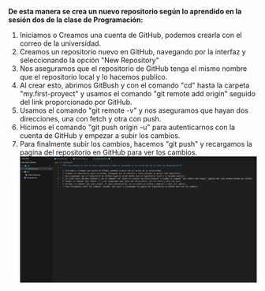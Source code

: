 **De esta manera se crea un nuevo repositorio según lo aprendido en la sesión dos de la clase de Programación:**

1) Iniciamos o Creamos una cuenta de GitHub, podemos crearla con el correo de la universidad.
2) Creamos un repositorio nuevo en GitHub, navegando por la interfaz y seleccionando la opción "New Repository"
3) Nos aseguramos que el repositorio de GitHub tenga el mismo nombre que el repositorio local y lo hacemos publico.
4) Al crear esto, abrimos GitBush y con el comando "cd" hasta la carpeta "my.first-proyect" y usamos el comando "git remote add origin" seguido del link proporcionado por GitHub.
5) Usamos el comando "git remote -v" y nos aseguramos que hayan dos direcciones, una con fetch y otra con push.
6) Hicimos el comando "git push origin -u" para autenticarnos con la cuenta de GitHub y empezar a subir los cambios.
7) Para finalmente subir los cambios, hacemos "git push" y recargamos la pagina del repositorio en GitHub para ver los cambios.
![alt text](image.png)